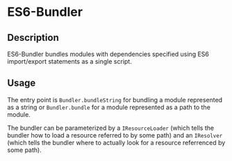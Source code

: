 # ES6-Bundler

## Description
ES6-Bundler bundles modules with dependencies specified using ES6 import/export statements as a single script.

## Usage

The entry point is `Bundler.bundleString` for bundling a module represented as a string or
`Bundler.bundle` for a module represented as a path to the module.

The bundler can be parameterized by a `IResourceLoader` (which tells the bundler how to load a resource
referred to by some path) and an `IResolver` (which tells the bundler where to actually look for a
resource referrenced by some path).
